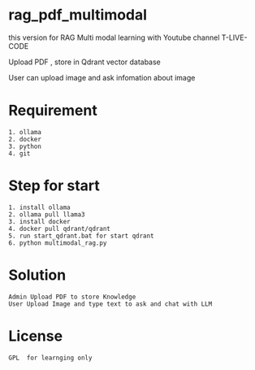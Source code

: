 # rag_pdf_multimodal

   this version for RAG Multi modal learning  with Youtube channel T-LIVE-CODE
  
   Upload PDF ,   store in Qdrant vector database

   User can upload image and ask infomation about image 


# Requirement
    1. ollama
    2. docker
    3. python
    4. git
   

# Step for start 

    1. install ollama
    2. ollama pull llama3
    3. install docker
    4. docker pull qdrant/qdrant
    5. run start_qdrant.bat for start qdrant
    6. python multimodal_rag.py


# Solution 
    Admin Upload PDF to store Knowledge
    User Upload Image and type text to ask and chat with LLM

# License
    GPL  for learnging only 
